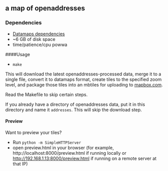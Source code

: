 ## a map of openaddresses

### Dependencies
- [Datamaps dependencies](https://github.com/ericfischer/datamaps)
- ~6 GB of disk space
- time/patience/cpu powwa

####Usage
- `make`

This will download the latest openaddresses-processed data, merge it to a
single file, convert it to datamaps format, create tiles to the specified
zoom level, and package those tiles into an mbtiles for uploading to
[mapbox.com](http://mapbox.com).

Read the Makefile to skip certain steps.

If you already have a directory of openaddresses data, put it in this
directory and name it `addresses`. This will skip the download step.

#### Preview
Want to preview your tiles?
- Run `python -m SimpleHTTPServer`
- open preview.html in your browser (for example, http://localhost:8000/preview.html if running locally or http://192.168.1.13:8000/preview.html if running on a remote server at that IP)
